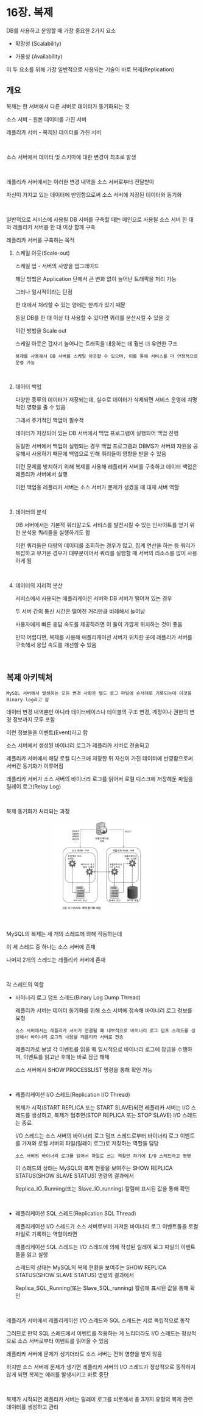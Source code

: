 # 16장. 복제

DB를 사용하고 운영할 때 가장 중요한 2가지 요소

- 확장성 (Scalability)

- 가용성 (Availability)

이 두 요소를 위해 가장 일반적으로 사용되는 기술이 바로 복제(Replication)

## 개요

복제는 한 서버에서 다른 서버로 데이터가 동기화되는 것

소스 서버 - 원본 데이터를 가진 서버 

레플리카 서버 - 복제된 데이터를 가진 서버

<br>

소스 서버에서 데이터 및 스키마에 대한 변경이 최초로 발생

<br>

레플리카 서버에서는 이러한 변경 내역을 소스 서버로부터 전달받아 

자신이 가지고 있는 데이터에 반영함으로써 소스 서버에 저장된 데이터와 동기화

<br>

일반적으로 서비스에 사용될 DB 서버를 구축할 때는 메인으로 사용될 소스 서버 한 대와 레플리카 서버를 한 대 이상 함께 구축

레플리카 서버를 구축하는 목적

1. 스케일 아웃(Scale-out)

    스케일 업 - 서버의 사양을 업그레이드

    해당 방법은 Application 단에서 큰 변화 없이 늘어난 트래픽을 처리 가능

    그러나 일시적이라는 단점

    한 대에서 처리할 수 있는 양에는 한계가 있기 때문

    동일 DB를 한 대 이상 더 사용할 수 있다면 쿼리를 분산시킬 수 있을 것

    이런 방법을 Scale out

    스케일 아웃은 갑자기 늘어나는 트래픽을 대응하는 데 훨씬 더 유연한 구조

    `복제를 사용해서 DB 서버를 스케일 아웃할 수 있으며, 이를 통해 서비스를 더 안정적으로 운영 가능`

<br>

2. 데이터 백업

    다양한 종류의 데이터가 저장되는데, 실수로 데이터가 삭제되면 서비스 운영에 치명적인 영향을 줄 수 있음

    그래서 주기적인 백업이 필수적

    데이터가 저장되어 있는 DB 서버에서 백업 프로그램이 실행되어 백업 진행

    동일한 서버에서 백업이 실행되는 경우 백업 프로그램과 DBMS가 서버의 자원을 공유해서 사용하기 때문에 백업으로 인해 쿼리들이 영향을 받을 수 있음

    이런 문제를 방지하기 위해 복제를 사용해 레플리카 서버를 구축하고 데이터 백업은 레플리카 서버에서 실행

    이런 백업용 레플리카 서버는 소스 서버가 문제가 생겼을 때 대체 서버 역할

<br>

3. 데이터의 분석

    DB 서버에서는 기본적 쿼리말고도 서비스를 발전시킬 수 있는 인사이트를 얻기 위한 분석용 쿼리들을 실행하기도 함

    이런 쿼리들은 대량의 데이터를 조회하는 경우가 많고, 집계 연산을 하는 등 쿼리가 복잡하고 무거운 경우가 대부분이어서 쿼리를 실행할 때 서버의 리소스를 많이 사용하게 됨

<br>

4. 데이터의 지리적 분산

    서비스에서 사용되는 애플리케이션 서버와 DB 서버가 떨어져 있는 경우

    두 서버 간의 통신 시간은 떨어진 거리만큼 비례해서 늘어남

    사용자에게 빠른 응답 속도를 제공하려면 이 둘이 가깝게 위치하는 것이 좋음

    만약 어렵다면, 복제를 사용해 애플리케이션 서버가 위치한 곳에 레플리카 서버를 구축해서 응답 속도를 개선할 수 있음


<br>

## 복제 아키텍처

`MySQL 서버에서 발생하는 모든 변경 사항은 별도 로그 파일에 순서대로 기록되는데 이것을 Binary log라고 함`

데이터 변경 내역뿐만 아니라 데이터베이스나 테이블의 구조 변경, 계정이나 권한의 변경 정보까지 모두 포함

이런 정보들을 이벤트(Event)라고 함

소스 서버에서 생성된 바이너리 로그가 레플리카 서버로 전송되고

레플리카 서버에서 해당 로컬 디스크에 저장한 뒤 자신이 가진 데이터에 반영함으로써 서버간 동기화가 이루어짐

레플리카 서버가 소스 서버의 바이너리 로그를 읽어서 로컬 디스크에 저장해둔 파일을 릴레이 로그(Relay Log)

<br>

복제 동기화가 처리되는 과정

<p align="center"><img src="./images/16_1.png" width="50%"></p>

<br>

MySQL의 복제는 세 개의 스레드에 의해 작동하는데

이 세 스레드 중 하나는 소스 서버에 존재

나머지 2개의 스레드는 레플리카 서버에 존재

<br>

각 스레드의 역할

- 바이너리 로그 덤프 스레드(Binary Log Dump Thread)

    레플리카 서버는 데이터 동기화를 위해 소스 서버에 접속해 바이너리 로그 정보를 요청

    `소스 서버에서는 레플리카 서버가 연결될 떄 내부적으로 바이너리 로그 덤프 스레드를 생성해서 바이너리 로그의 내용을 레플리카 서버로 전송`

    레플리카로 보낼 각 이벤트를 읽을 때 일시적으로 바이너리 로그에 잠금을 수행하며, 이벤트를 읽고난 후에는 바로 잠금 해제

    소스 서버에서 SHOW PROCESSLIST 명령을 통해 확인 가능

<br>

- 레플리케이션 I/O 스레드(Replication I/O Thread)

    복제가 시작(START REPLICA 또는 START SLAVE)되면 레플리카 서버는 I/O 스레드를 생성하고, 복제가 멈추면(STOP REPLICA 또는 STOP SLAVE) I/O 스레드는 종료

    I/O 스레드는 소스 서버의 바이너리 로그 덤프 스레드로부터 바이너리 로그 이벤트를 가져와 로켈 서버의 파일(릴레이 로그)로 저장하는 역할을 담당

    `소스 서버의 바이너리 로그를 읽어서 파일로 쓰는 역할만 하기에 I/O 스레드라고 명명`

    이 스레드의 상태는 MySQL의 복제 현황을 보여주는 SHOW REPLICA STATUS(SHOW SLAVE STATUS) 명령의 결과에서 
    
    Replica_IO_Running(또는 Slave_IO_running) 칼럼에 표시된 값을 통해 확인

<br>

- 레플리케이션 SQL 스레드(Replication SQL Thread)

    레플리케이션 I/O 스레드가 소스 서버로부터 가져온 바이너리 로그 이벤트들을 로컬 파일로 기록하는 역할이라면

    레플리케이션 SQL 스레드는 I/O 스레드에 의해 작성된 릴레이 로그 파일의 이벤트들을 읽고 실행

    스레드의 상태는 MySQL의 복제 현황을 보여주는 SHOW REPLICA STATUS(SHOW SLAVE STATUS) 명령의 결과에서 
    
    Replica_SQL_Running(또는 Slave_SQL_running) 칼럼에 표시된 값을 통해 확인


<br>

레플리카 서버에서 레플리케이션 I/O 스레드와 SQL 스레드는 서로 독립적으로 동작

그러므로 만약 SQL 스레드에서 이벤트를 적용하는 게 느리더라도 I/O 스레드는 정상적으로 소스 서버로부터 이벤트를 읽어올 수 있음

레플리카 서버에 문제가 생기더라도 소스 서버는 전혀 영향을 받지 않음

하지만 소스 서버에 문제가 생기면 레플리카 서버의 I/O 스레드가 정상적으로 동작하지 않게 되면 복제는 에러를 발생시키고 바로 중단

<br>

복제가 시작되면 레플리카 서버는 릴레이 로그를 비롯해서 총 3가지 유형의 복제 관련 데이터를 생성하고 관리

